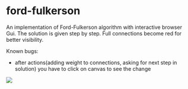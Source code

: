 # ford-fulkerson

An implementation of Ford-Fulkerson algorithm with interactive browser Gui. The solution is given step by step. Full connections become red for better visibility. 

Known bugs:
* after actions(adding weight to connections, asking for next step in solution) you have to click on canvas to see the change

<img src="https://github.com/dgaponcic/ford-fulkerson/blob/master/fordfulkerson.gif" />
